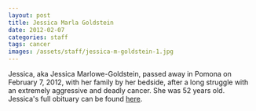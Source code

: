 ```yaml
---
layout: post
title: Jessica Marla Goldstein
date: 2012-02-07
categories: staff
tags: cancer
images: /assets/staff/jessica-m-goldstein-1.jpg
---
```

Jessica, aka Jessica Marlowe-Goldstein, passed away in Pomona on February 7, 2012, with her family by her bedside, after a long struggle with an extremely aggressive and deadly cancer.   She was 52 years old.  Jessica's full obituary can be found [here](http://tinyurl.com/jewny3h).
